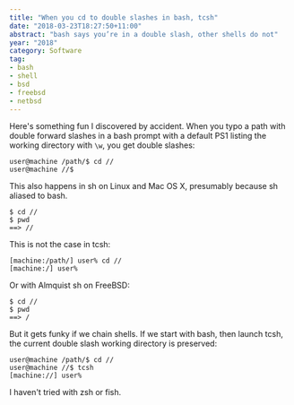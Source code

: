 ```yaml
---
title: "When you cd to double slashes in bash, tcsh"
date: "2018-03-23T18:27:50+11:00"
abstract: "bash says you’re in a double slash, other shells do not"
year: "2018"
category: Software
tag:
- bash
- shell
- bsd
- freebsd
- netbsd
---
```

Here's something fun I discovered by accident. When you typo a path with double forward slashes in a bash prompt with a default PS1 listing the working directory with `\w`, you get double slashes:

    user@machine /path/$ cd //
    user@machine //$

This also happens in sh on Linux and Mac OS X, presumably because sh aliased to bash.

    $ cd //
    $ pwd
    ==> //

This is not the case in tcsh:

    [machine:/path/] user% cd //
    [machine:/] user%

Or with Almquist sh on FreeBSD:

    $ cd //
    $ pwd
    ==> /

But it gets funky if we chain shells. If we start with bash, then launch tcsh, the current double slash working directory is preserved:

    user@machine /path/$ cd //
    user@machine //$ tcsh
    [machine://] user%

I haven't tried with zsh or fish.

